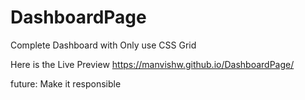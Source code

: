# DashboardPage
Complete Dashboard with Only use CSS Grid

Here is the Live Preview
https://manvishw.github.io/DashboardPage/

future: Make it responsible
